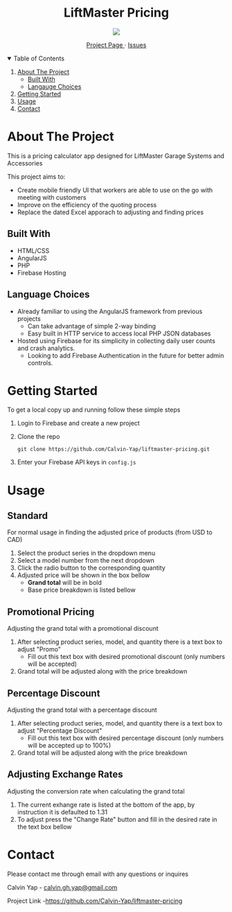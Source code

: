 <h1 align="center" style="border-bottom:none">LiftMaster Pricing</h1>

<p align="center">
  <img  src="https://liftmaster-3d0d7.web.app/Title.png">
    
</p>
<p align="center">
<a href="https://liftmaster-3d0d7.web.app/" target="blank">Project Page </a> ·
<a href="https://github.com/Calvin-Yap/liftmaster-pricing/issues" target="blank">Issues</a>
</p>

<details open>
<summary>Table of Contents</summary>

1. [About The Project](#about-the-project)
    - [Built With](#built-with)
    - [Langauge Choices](#language-choices)
1. [Getting Started](#getting-started)
1. [Usage](#usage)
1. [Contact](#contact)

</details>

# About The Project

This is a pricing calculator app designed for LiftMaster Garage Systems and Accessories

This project aims to:

- Create mobile friendly UI that workers are able to use on the go with meeting with customers
- Improve on the efficiency of the quoting process
- Replace the dated Excel apporach to adjusting and finding prices


## Built With

- HTML/CSS
- AngularJS
- PHP
- Firebase Hosting

## Language Choices

- Already familiar to using the AngularJS framework from previous projects
    - Can take advantage of simple 2-way binding
    - Easy built in HTTP service to access local PHP JSON databases
- Hosted using Firebase for its simplicity in collecting daily user counts and crash analytics.
    - Looking to add Firebase Authentication in the future for better admin controls.

# Getting Started

To get a local copy up and running follow these simple steps

1. Login to Firebase and create a new project
1. Clone the repo

    ```text
    git clone https://github.com/Calvin-Yap/liftmaster-pricing.git
    ```

1. Enter your Firebase API keys in `config.js`

# Usage

## Standard

For normal usage in finding the adjusted price of products (from USD to CAD)

1. Select the product series in the dropdown menu
1. Select a model number from the next dropdown
1. Click the radio button to the corresponding quantity
1. Adjusted price will be shown in the box bellow
    - **Grand total** will be in bold
    - Base price breakdown is listed bellow 

## Promotional Pricing

Adjusting the grand total with a promotional discount

1. After selecting product series, model, and quantity there is a text box to adjust "Promo"
    - Fill out this text box with desired promotional discount (only numbers will be accepted)
1. Grand total will be adjusted along with the price breakdown

## Percentage Discount

Adjusting the grand total with a percentage discount

1. After selecting product series, model, and quantity there is a text box to adjust "Percentage Discount"
    - Fill out this text box with desired percentage discount (only numbers will be accepted up to 100%)
1. Grand total will be adjusted along with the price breakdown

## Adjusting Exchange Rates

Adjusting the conversion rate when calculating the grand total

1. The current exhange rate is listed at the bottom of the app, by instruction it is defaulted to 1.31
1. To adjust press the "Change Rate" button and fill in the desired rate in the text box bellow

# Contact

Please contact me through email with any questions or inquires

Calvin Yap - calvin.gh.yap@gmail.com

Project Link -https://github.com/Calvin-Yap/liftmaster-pricing
